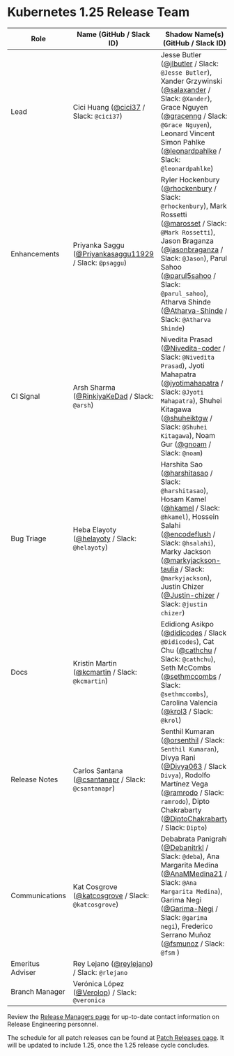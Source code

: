 # Kubernetes 1.25 Release Team

| **Role** | **Name** (**GitHub / Slack ID**) | **Shadow Name(s) (GitHub / Slack ID)** |
|----------|----------------------------------|----------------------------------------|
| Lead | Cici Huang ([@cici37](https://github.com/cici37) / Slack: `@cici37`) | Jesse Butler ([@jlbutler](https://github.com/jlbutler) / Slack: `@Jesse Butler`), Xander Grzywinski ([@salaxander](https://github.com/salaxander) / Slack: `@Xander`), Grace Nguyen ([@gracenng](https://github.com/gracenng) / Slack: `@Grace Nguyen`), Leonard Vincent Simon Pahlke ([@leonardpahlke](https://github.com/leonardpahlke) / Slack: `@leonardpahlke`) |
| Enhancements | Priyanka Saggu ([@Priyankasaggu11929](https://github.com/Priyankasaggu11929) / Slack: `@psaggu`) | Ryler Hockenbury ([@rhockenbury](https://github.com/rhockenbury) / Slack: `@rhockenbury`), Mark Rossetti ([@marosset](https://github.com/marosset) / Slack: `@Mark Rossetti`), Jason Braganza ([@jasonbraganza](https://github.com/jasonbraganza) / Slack: `@Jason`), Parul Sahoo ([@parul5sahoo](https://github.com/parul5sahoo) / Slack: `@parul_sahoo`), Atharva Shinde ([@Atharva-Shinde](https://github.com/Atharva-Shinde) / Slack: `@Atharva Shinde`) |
| CI Signal | Arsh Sharma ([@RinkiyaKeDad](https://github.com/RinkiyaKeDad) / Slack: `@arsh`) | Nivedita Prasad ([@Nivedita-coder](https://github.com/Nivedita-coder) / Slack: `@Nivedita Prasad`), Jyoti Mahapatra ([@jyotimahapatra](https://github.com/jyotimahapatra) / Slack: `@Jyoti Mahapatra`), Shuhei Kitagawa ([@shuheiktgw](https://github.com/shuheiktgw) / Slack: `@Shuhei Kitagawa`), Noam Gur ([@gnoam](https://github.com/gnoam) / Slack: `@noam`) |
| Bug Triage | Heba Elayoty ([@helayoty](https://github.com/helayoty) / Slack: `@helayoty`) |Harshita Sao ([@harshitasao](https://github.com/harshitasao) / Slack: `@harshitasao`), Hosam Kamel ([@hkamel](https://github.com/hkamel) / Slack: `@hkamel`), Hossein Salahi ([@encodeflush](https://github.com/encodeflush) / Slack: `@hsalahi`), Marky Jackson ([@markyjackson-taulia](https://github.com/markyjackson-taulia) / Slack: `@markyjackson`), Justin Chizer ([@Justin-chizer](https://github.com/justin-chizer) / Slack: `@justin chizer`) |
| Docs | Kristin Martin ([@kcmartin](https://github.com/kcmartin) / Slack: `@kcmartin`) | Edidiong Asikpo ([@didicodes](https://github.com/didicodes) / Slack: `@Didicodes`), Cat Chu ([@cathchu](https://github.com/cathchu) / Slack: `@cathchu`), Seth McCombs ([@sethmccombs](https://github.com/sethmccombs) / Slack: `@sethmccombs`), Carolina Valencia ([@krol3](https://github.com/krol3) / Slack: `@krol`) |
| Release Notes | Carlos Santana ([@csantanapr](https://github.com/csantanapr) / Slack: `@csantanapr`) | Senthil Kumaran ([@orsenthil](https://github.com/orsenthil) / Slack: `Senthil Kumaran`), Divya Rani ([@Divya063](https://github.com/Divya063) / Slack: `Divya`), Rodolfo Martínez Vega ([@ramrodo](https://github.com/ramrodo) / Slack: `ramrodo`), Dipto Chakrabarty ([@DiptoChakrabarty](https://github.com/DiptoChakrabarty) / Slack: `Dipto`)|
| Communications | Kat Cosgrove ([@katcosgrove](https://github.com/katcosgrove) / Slack: `@katcosgrove`) | Debabrata Panigrahi ([@Debanitrkl](https://github.com/Debanitrkl) / Slack: `@deba`), Ana Margarita Medina ([@AnaMMedina21](https://github.com/AnaMMedina21) / Slack: `@Ana Margarita Medina`), Garima Negi ([@Garima-Negi](https://github.com/Garima-Negi) / Slack: `@garima negi`), Frederico Serrano Muñoz ([@fsmunoz](https://github.com/fsmunoz) / Slack: `@fsm` ) |
| Emeritus Adviser | Rey Lejano ([@reylejano](https://github.com/reylejano)) / Slack: `@rlejano` | |
| Branch Manager | Verónica López ([@Verolop](https://github.com/Verolop)) / Slack: `@veronica` | |

Review the [Release Managers page](https://github.com/kubernetes/website/blob/main/content/en/releases/release-managers.md) for up-to-date contact information on Release Engineering personnel.

The schedule for all patch releases can be found at [Patch Releases page](https://github.com/kubernetes/website/blob/main/content/en/releases/patch-releases.md). It will be updated to include 1.25, once the 1.25 release cycle concludes.
